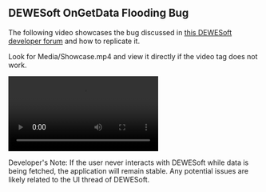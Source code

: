 ## DEWESoft OnGetData Flooding Bug
The following video showcases the bug discussed in [this DEWESoft developer forum](https://developer.dewesoft.com/questions/flooding-the-iappongetdata-event-overwhelms-dewesoft-ui) and how to replicate it.

Look for Media/Showcase.mp4 and view it directly if the video tag does not work.

<video controls>
  <source src="Media/Showcase.mp4" type="video/mp4">
</video>

Developer's Note: If the user never interacts with DEWESoft while data is being fetched, the application will remain stable. Any potential issues are likely related to the UI thread of DEWESoft.
